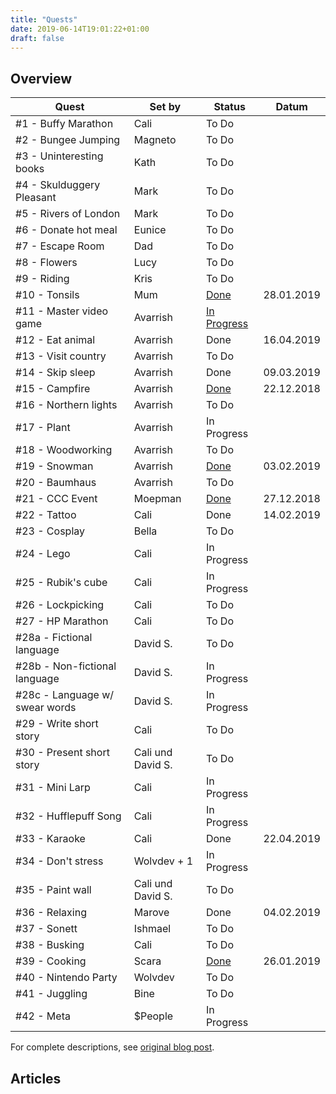 ```yaml
---
title: "Quests"
date: 2019-06-14T19:01:22+01:00
draft: false
---
```


## Overview

| Quest                          | Set by            | Status                  | Datum      |
| ------------------------------ |------------------ | ----------------------- | ---------- |
| #1 - Buffy Marathon            | Cali              | To Do                   |            |
| #2 - Bungee Jumping            | Magneto           | To Do                   |            |
| #3 - Uninteresting books       | Kath              | To Do                   |            |
| #4 - Skulduggery Pleasant      | Mark              | To Do                   |            |
| #5 - Rivers of London          | Mark              | To Do                   |            |
| #6 - Donate hot meal           | Eunice            | To Do                   |            |
| #7 - Escape Room               | Dad               | To Do                   |            |
| #8 - Flowers                   | Lucy              | To Do                   |            |
| #9 - Riding                    | Kris              | To Do                   |            |
| #10 - Tonsils                  | Mum               | [Done](quest-10)        | 28.01.2019 |
| #11 - Master video game        | Avarrish          | [In Progress](quest-11) |            |
| #12 - Eat animal               | Avarrish          | Done                    | 16.04.2019 |
| #13 - Visit country            | Avarrish          | To Do                   |            |
| #14 - Skip sleep               | Avarrish          | Done                    | 09.03.2019 |
| #15 - Campfire                 | Avarrish          | [Done](quest-15)        | 22.12.2018 |
| #16 - Northern lights          | Avarrish          | To Do                   |            |
| #17 - Plant                    | Avarrish          | In Progress             |            |
| #18 - Woodworking              | Avarrish          | To Do                   |            |
| #19 - Snowman                  | Avarrish          | [Done](quest-19)        | 03.02.2019 |
| #20 - Baumhaus                 | Avarrish          | To Do                   |            |
| #21 - CCC Event                | Moepman           | [Done](quest-21)        | 27.12.2018 |
| #22 - Tattoo                   | Cali              | Done                    | 14.02.2019 |
| #23 - Cosplay                  | Bella             | To Do                   |            |
| #24 - Lego                     | Cali              | In Progress             |            |
| #25 - Rubik's cube             | Cali              | In Progress             |            |
| #26 - Lockpicking              | Cali              | To Do                   |            |
| #27 - HP Marathon              | Cali              | To Do                   |            |
| #28a - Fictional language      | David S.          | To Do                   |            |
| #28b - Non-fictional language  | David S.          | In Progress             |            |
| #28c - Language w/ swear words | David S.          | In Progress             |            |
| #29 - Write short story        | Cali              | To Do                   |            |
| #30 - Present short story      | Cali und David S. | To Do                   |            |
| #31 - Mini Larp                | Cali              | In Progress             |            |
| #32 - Hufflepuff Song          | Cali              | In Progress             |            |
| #33 - Karaoke                  | Cali              | Done                    | 22.04.2019 |
| #34 - Don't stress             | Wolvdev + 1       | In Progress             |            |
| #35 - Paint wall               | Cali und David S. | To Do                   |            |
| #36 - Relaxing                 | Marove            | Done                    | 04.02.2019 |
| #37 - Sonett                   | Ishmael           | To Do                   |            |
| #38 - Busking                  | Cali              | To Do                   |            |
| #39 - Cooking                  | Scara             | [Done](quest-39)        | 26.01.2019 |
| #40 - Nintendo Party           | Wolvdev           | To Do                   |            |
| #41 - Juggling                 | Bine              | To Do                   |            |
| #42 - Meta                     | $People           | In Progress             |            |

For complete descriptions, see [original blog post](/en/post/quests).

## Articles